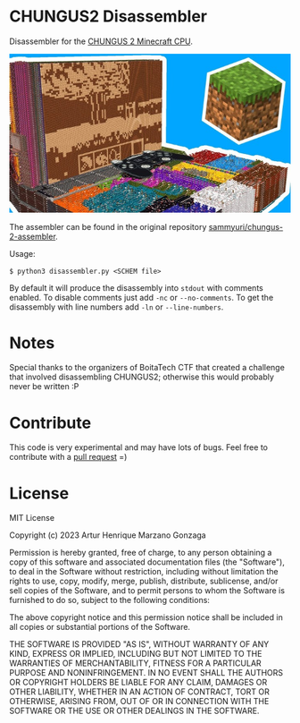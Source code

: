 # CHUNGUS2 Disassembler

Disassembler for the [CHUNGUS 2 Minecraft CPU](https://www.youtube.com/watch?v=FDiapbD0Xfg&t=27s).

![](res/chungus2.jpg)

The assembler can be found in the original repository [sammyuri/chungus-2-assembler](https://github.com/sammyuri/chungus-2-assembler).

Usage:
```
$ python3 disassembler.py <SCHEM file>
```

By default it will produce the disassembly into `stdout` with comments enabled. To disable comments just add `-nc` or `--no-comments`.
To get the disassembly with line numbers add `-ln` or `--line-numbers`.

# Notes

Special thanks to the organizers of BoitaTech CTF that created a challenge that involved disassembling CHUNGUS2; otherwise this would probably never be written :P

# Contribute

This code is very experimental and may have lots of bugs. Feel free to contribute with a [pull request](https://github.com/Macmod/chungus-2-disassembler/pulls) =)

# License

MIT License

Copyright (c) 2023 Artur Henrique Marzano Gonzaga

Permission is hereby granted, free of charge, to any person obtaining a copy
of this software and associated documentation files (the "Software"), to deal
in the Software without restriction, including without limitation the rights
to use, copy, modify, merge, publish, distribute, sublicense, and/or sell
copies of the Software, and to permit persons to whom the Software is
furnished to do so, subject to the following conditions:

The above copyright notice and this permission notice shall be included in all
copies or substantial portions of the Software.

THE SOFTWARE IS PROVIDED "AS IS", WITHOUT WARRANTY OF ANY KIND, EXPRESS OR
IMPLIED, INCLUDING BUT NOT LIMITED TO THE WARRANTIES OF MERCHANTABILITY,
FITNESS FOR A PARTICULAR PURPOSE AND NONINFRINGEMENT. IN NO EVENT SHALL THE
AUTHORS OR COPYRIGHT HOLDERS BE LIABLE FOR ANY CLAIM, DAMAGES OR OTHER
LIABILITY, WHETHER IN AN ACTION OF CONTRACT, TORT OR OTHERWISE, ARISING FROM,
OUT OF OR IN CONNECTION WITH THE SOFTWARE OR THE USE OR OTHER DEALINGS IN THE
SOFTWARE.
